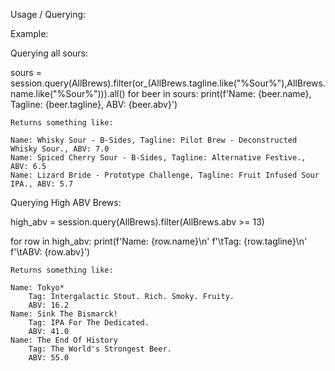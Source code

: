 Usage / Querying:

Example:

Querying all sours:

sours = session.query(AllBrews).filter(or_(AllBrews.tagline.like("%Sour%"),AllBrews.name.like("%Sour%"))).all()
for beer in sours:
    print(f'Name: {beer.name}, Tagline: {beer.tagline}, ABV: {beer.abv}')

    Returns something like: 

    Name: Whisky Sour - B-Sides, Tagline: Pilot Brew - Deconstructed Whisky Sour., ABV: 7.0
    Name: Spiced Cherry Sour - B-Sides, Tagline: Alternative Festive., ABV: 6.5
    Name: Lizard Bride - Prototype Challenge, Tagline: Fruit Infused Sour IPA., ABV: 5.7

Querying High ABV Brews:

high_abv = session.query(AllBrews).filter(AllBrews.abv >= 13)

for row in high_abv:
    print(f'Name: {row.name}\n'
          f'\tTag: {row.tagline}\n'
          f'\tABV: {row.abv}')


    Returns something like:

    Name: Tokyo*
        Tag: Intergalactic Stout. Rich. Smoky. Fruity.
        ABV: 16.2
    Name: Sink The Bismarck!
        Tag: IPA For The Dedicated.
        ABV: 41.0
    Name: The End Of History
        Tag: The World's Strongest Beer.
        ABV: 55.0

